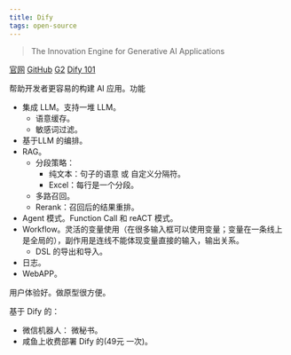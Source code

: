 ```yaml
---
title: Dify
tags: open-source
---
```

> The Innovation Engine for Generative AI Applications

[官网](https://dify.ai/) [GitHub](https://github.com/langgenius/dify) [G2](https://www.g2.com/products/dify-ai/reviews) [Dify 101](https://dify101.com/)

帮助开发者更容易的构建 AI 应用。功能
* 集成 LLM。支持一堆 LLM。
  * 语意缓存。
  * 敏感词过滤。
* 基于LLM 的编排。
* RAG。
  * 分段策略：
    * 纯文本：句子的语意 或 自定义分隔符。
    * Excel：每行是一个分段。
  * 多路召回。
  * Rerank：召回后的结果重排。
* Agent 模式。Function Call 和 reACT 模式。
* Workflow。灵活的变量使用（在很多输入框可以使用变量；变量在一条线上是全局的），副作用是连线不能体现变量直接的输入，输出关系。
  * DSL 的导出和导入。
* 日志。
* WebAPP。

用户体验好。做原型很方便。

基于 Dify 的：
* 微信机器人： 微秘书。
* 咸鱼上收费部署 Dify 的(49元 一次)。
